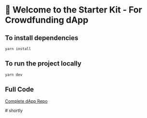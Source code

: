 # 🌈 Welcome to the Starter Kit - For Crowdfunding dApp


## To install dependencies

`yarn install`

## To run the project locally

`yarn dev`

## Full Code

[Complete dApp Repo](https://github.com/kaymomin/Crowdfunding-dApp)

#   s h o r t l y  
 